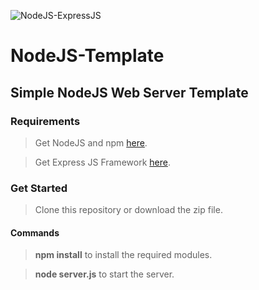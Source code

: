 ![NodeJS-ExpressJS](https://i.ibb.co/PQ4FM1s/expressjs.png "NodeJS-ExpressJS")

# NodeJS-Template
## Simple NodeJS  Web Server Template

### Requirements
> Get NodeJS and npm [here](https://nodejs.org/en/download/).

> Get Express JS Framework [here](https://expressjs.com/en/starter/installing.html).


### Get Started

> Clone this repository or download the zip file.

#### Commands

> **npm install** to install the required modules.

>  **node server.js** to start the server.
